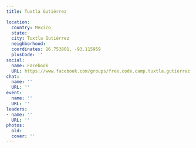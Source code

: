```yaml
---
title: Tuxtla Gutiérrez

location:
  country: Mexico
  state: 
  city: Tuxtla Gutiérrez
  neighborhood: 
  coordinates: 16.753801, -93.115959
  plusCode: ''
social:
  name: Facebook
  URL: https://www.facebook.com/groups/free.code.camp.tuxtla.gutierrez
chat:
  name: ''
  URL: ''
event:
  name: ''
  URL: ''
leaders:
- name: ''
  URL: ''
photos:
  old: 
  cover: ''
---
```

